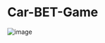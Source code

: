 # Car-BET-Game

![image](https://user-images.githubusercontent.com/61928905/202902249-a266380e-4a1d-4f8c-9850-424ad0eb6cc9.png)
